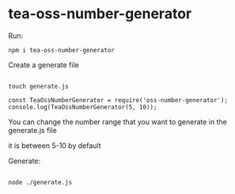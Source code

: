 # tea-oss-number-generator

Run:

```
npm i tea-oss-number-generator

```

Create a generate file

```

touch generate.js

```

```
const TeaOssNumberGenerator = require('oss-number-generator');
console.log(TeaOssNumberGenerator(5, 10));

```


You can change the number range that you want to generate in the generate.js file

it is between 5-10 by default

Generate: 

```

node ./generate.js

```
